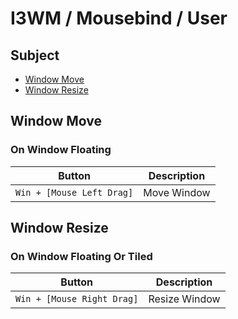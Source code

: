 
# I3WM / Mousebind / User


## Subject

* [Window Move](#window-move)
* [Window Resize](#window-resize)


## Window Move

### On Window Floating

| Button | Description |
| --- | --- |
| `Win + [Mouse Left Drag]` | Move Window |


## Window Resize

### On Window Floating Or Tiled

| Button | Description |
| --- | --- |
| `Win + [Mouse Right Drag]` | Resize Window |
